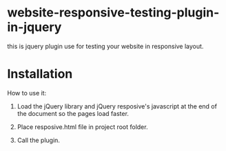 # website-responsive-testing-plugin-in-jquery
this is jquery plugin use for testing your website in responsive layout.

# Installation

How to use it:

1. Load the jQuery library and jQuery resposive's javascript at the end of the document so the pages load faster.

<script src="https://ajax.googleapis.com/ajax/libs/jquery/3.2.1/jquery.min.js"></script>

<script src="{{folder}}/responsive.js"></script>

2. Place resposive.html file in project root folder.

3. Call the plugin.
  <script>
    $(function(){
      $('body').responsiveTools();	
    });
  </script>
